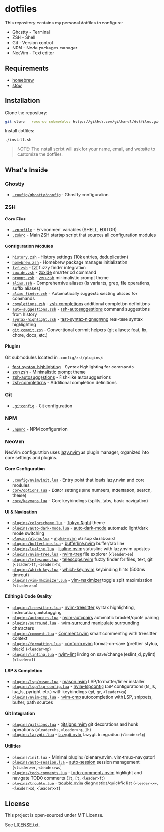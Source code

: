# dotfiles

This repository contains my personal dotfiles to configure:

- Ghostty - Terminal
- ZSH - Shell
- Git - Version control
- NPM - Node packages manager
- NeoVim - Text editor

## Requirements

- [homebrew](https://brew.sh/)
- [stow](https://www.gnu.org/software/stow/)

## Installation

Clone the repository:

```sh
git clone --recurse-submodules https://github.com/gilhardl/dotfiles.git ~/.dotfiles
```

Install dotfiles:

```sh
./install.sh
```

> NOTE: The install script will ask for your name, email, and website to customize the dotfiles.

## What's Inside

### Ghostty

- [`.config/ghostty/config`](ghostty/.config/ghostty/config) - Ghostty configuration

### ZSH

#### Core Files

- [`.zprofile`](zsh/.zprofile) - Environment variables (SHELL, EDITOR)
- [`.zshrc`](zsh/.zshrc) - Main ZSH startup script that sources all configuration modules

#### Configuration Modules

- [`history.zsh`](zsh/.config/zsh/history.zsh) - History settings (10k entries, deduplication)
- [`homebrew.zsh`](zsh/.config/zsh/homebrew.zsh) - Homebrew package manager initialization
- [`fzf.zsh`](zsh/.config/zsh/fzf.zsh) - [fzf](https://github.com/junegunn/fzf) fuzzy finder integration
- [`zoxide.zsh`](zsh/.config/zsh/zoxide.zsh) - [zoxide](https://github.com/ajeetdsouza/zoxide) smarter cd command
- [`prompt.zsh`](zsh/.config/zsh/prompt.zsh) - [zen.zsh](https://github.com/cybardev/zen.zsh) minimalistic prompt theme
- [`alias.zsh`](zsh/.config/zsh/alias.zsh) - Comprehensive aliases (ls variants, grep, file operations, suffix aliases)
- [`alias-finder.zsh`](zsh/.config/zsh/alias-finder.zsh) - Automatically suggests existing aliases for commands
- [`completions.zsh`](zsh/.config/zsh/completions.zsh) - [zsh-completions](https://github.com/zsh-users/zsh-completions) additional completion definitions
- [`auto-suggestions.zsh`](zsh/.config/zsh/auto-suggestions.zsh) - [zsh-autosuggestions](https://github.com/zsh-users/zsh-autosuggestions) command suggestions from history
- [`syntax-highlight.zsh`](zsh/.config/zsh/syntax-highlight.zsh) - [fast-syntax-highlighting](https://github.com/zdharma-continuum/fast-syntax-highlighting) real-time syntax highlighting
- [`git-commit.zsh`](zsh/.config/zsh/git-commit.zsh) - Conventional commit helpers (git aliases: feat, fix, chore, docs, etc.)

#### Plugins

Git submodules located in `.config/zsh/plugins/`:
- [fast-syntax-highlighting](https://github.com/zdharma-continuum/fast-syntax-highlighting) - Syntax highlighting for commands
- [zen.zsh](https://github.com/cybardev/zen.zsh) - Minimalistic prompt theme
- [zsh-autosuggestions](https://github.com/zsh-users/zsh-autosuggestions) - Fish-like autosuggestions
- [zsh-completions](https://github.com/zsh-users/zsh-completions) - Additional completion definitions

### Git

- [`.gitconfig`](git/.gitconfig) - Git configuration

### NPM

- [`.npmrc`](npm/.npmrc) - NPM configuration

### NeoVim

NeoVim configuration uses [lazy.nvim](https://github.com/folke/lazy.nvim) as plugin manager, organized into core settings and plugins.

#### Core Configuration

- [`.config/nvim/init.lua`](nvim/.config/nvim/init.lua) - Entry point that loads lazy.nvim and core modules
- [`core/options.lua`](nvim/.config/nvim/lua/gilhardl/core/options.lua) - Editor settings (line numbers, indentation, search, theme)
- [`core/keymaps.lua`](nvim/.config/nvim/lua/gilhardl/core/keymaps.lua) - Core keybindings (splits, tabs, basic navigation)

#### UI & Navigation

- [`plugins/colorscheme.lua`](nvim/.config/nvim/lua/gilhardl/plugins/colorscheme.lua) - [Tokyo Night](https://github.com/folke/tokyonight.nvim) theme
- [`plugins/auto-dark-mode.lua`](nvim/.config/nvim/lua/gilhardl/plugins/auto-dark-mode.lua) - [auto-dark-mode](https://github.com/f-person/auto-dark-mode.nvim) automatic light/dark mode switching
- [`plugins/alpha.lua`](nvim/.config/nvim/lua/gilhardl/plugins/alpha.lua) - [alpha-nvim](https://github.com/goolord/alpha-nvim) startup dashboard
- [`plugins/bufferline.lua`](nvim/.config/nvim/lua/gilhardl/plugins/bufferline.lua) - [bufferline.nvim](https://github.com/akinsho/bufferline.nvim) buffer/tab line
- [`plugins/lualine.lua`](nvim/.config/nvim/lua/gilhardl/plugins/lualine.lua) - [lualine.nvim](https://github.com/nvim-lualine/lualine.nvim) statusline with lazy.nvim updates
- [`plugins/nvim-tree.lua`](nvim/.config/nvim/lua/gilhardl/plugins/nvim-tree.lua) - [nvim-tree](https://github.com/nvim-tree/nvim-tree.lua) file explorer (`<leader>ee`)
- [`plugins/telescope.lua`](nvim/.config/nvim/lua/gilhardl/plugins/telescope.lua) - [telescope.nvim](https://github.com/nvim-telescope/telescope.nvim) fuzzy finder for files, text, git (`<leader>ff`, `<leader>fs`)
- [`plugins/which-key.lua`](nvim/.config/nvim/lua/gilhardl/plugins/which-key.lua) - [which-key.nvim](https://github.com/folke/which-key.nvim) keybinding hints (500ms timeout)
- [`plugins/vim-maximizer.lua`](nvim/.config/nvim/lua/gilhardl/plugins/vim-maximizer.lua) - [vim-maximizer](https://github.com/szw/vim-maximizer) toggle split maximization (`<leader>sm`)

#### Editing & Code Quality

- [`plugins/treesitter.lua`](nvim/.config/nvim/lua/gilhardl/plugins/treesitter.lua) - [nvim-treesitter](https://github.com/nvim-treesitter/nvim-treesitter) syntax highlighting, indentation, autotagging
- [`plugins/autopairs.lua`](nvim/.config/nvim/lua/gilhardl/plugins/autopairs.lua) - [nvim-autopairs](https://github.com/windwp/nvim-autopairs) automatic bracket/quote pairing
- [`plugins/surround.lua`](nvim/.config/nvim/lua/gilhardl/plugins/surround.lua) - [nvim-surround](https://github.com/kylechui/nvim-surround) manipulate surrounding characters
- [`plugins/comment.lua`](nvim/.config/nvim/lua/gilhardl/plugins/comment.lua) - [Comment.nvim](https://github.com/numToStr/Comment.nvim) smart commenting with treesitter context
- [`plugins/formatting.lua`](nvim/.config/nvim/lua/gilhardl/plugins/formatting.lua) - [conform.nvim](https://github.com/stevearc/conform.nvim) format-on-save (prettier, stylua, black) (`<leader>mp`)
- [`plugins/linting.lua`](nvim/.config/nvim/lua/gilhardl/plugins/linting.lua) - [nvim-lint](https://github.com/mfussenegger/nvim-lint) linting on save/change (eslint_d, pylint) (`<leader>l`)

#### LSP & Completion

- [`plugins/lsp/mason.lua`](nvim/.config/nvim/lua/gilhardl/plugins/lsp/mason.lua) - [mason.nvim](https://github.com/williamboman/mason.nvim) LSP/formatter/linter installer
- [`plugins/lsp/lsp-config.lua`](nvim/.config/nvim/lua/gilhardl/plugins/lsp/lsp-config.lua) - [nvim-lspconfig](https://github.com/neovim/nvim-lspconfig) LSP configurations (ts_ls, lua_ls, pyright, etc.) with keybindings (`gd`, `gr`, `<leader>ca`)
- [`plugins/nvim-cmp.lua`](nvim/.config/nvim/lua/gilhardl/plugins/nvim-cmp.lua) - [nvim-cmp](https://github.com/hrsh7th/nvim-cmp) autocompletion with LSP, snippets, buffer, path sources

#### Git Integration

- [`plugins/gitsigns.lua`](nvim/.config/nvim/lua/gilhardl/plugins/gitsigns.lua) - [gitsigns.nvim](https://github.com/lewis6991/gitsigns.nvim) git decorations and hunk operations (`<leader>hs`, `<leader>hp`, `]h`)
- [`plugins/lazygit.lua`](nvim/.config/nvim/lua/gilhardl/plugins/lazygit.lua) - [lazygit.nvim](https://github.com/kdheepak/lazygit.nvim) lazygit integration (`<leader>lg`)

#### Utilities

- [`plugins/init.lua`](nvim/.config/nvim/lua/gilhardl/plugins/init.lua) - Minimal plugins (plenary.nvim, vim-tmux-navigator)
- [`plugins/auto-session.lua`](nvim/.config/nvim/lua/gilhardl/plugins/auto-session.lua) - [auto-session](https://github.com/rmagatti/auto-session) session management (`<leader>wr`, `<leader>ws`)
- [`plugins/todo-comments.lua`](nvim/.config/nvim/lua/gilhardl/plugins/todo-comments.lua) - [todo-comments.nvim](https://github.com/folke/todo-comments.nvim) highlight and navigate TODO comments (`]t`, `[t`, `<leader>ft`)
- [`plugins/trouble.lua`](nvim/.config/nvim/lua/gilhardl/plugins/trouble.lua) - [trouble.nvim](https://github.com/folke/trouble.nvim) diagnostics/quickfix list (`<leader>xw`, `<leader>xd`, `<leader>xt`)

## License

This project is open-sourced under MIT License.

See [LICENSE.txt](LICENSE.txt).
